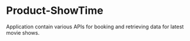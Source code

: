 # Product-ShowTime
Application contain various APIs for booking and retrieving data for latest movie shows.
